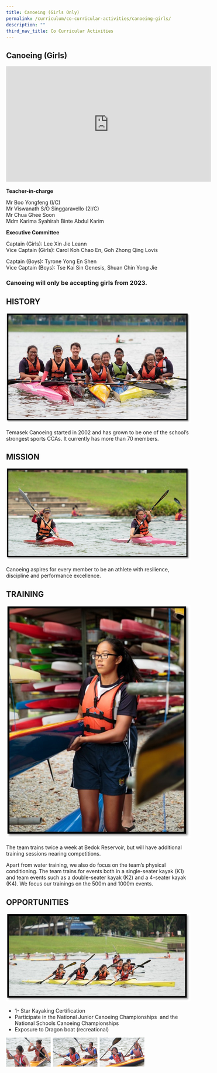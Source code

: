 ```yaml
---
title: Canoeing (Girls Only)
permalink: /curriculum/co-curricular-activities/canoeing-girls/
description: ""
third_nav_title: Co Curricular Activities
---
```

## Canoeing (Girls)

<iframe allowfullscreen="" allow="accelerometer; autoplay; clipboard-write; encrypted-media; gyroscope; picture-in-picture; web-share" frameborder="0" title="YouTube video player" src="https://www.youtube.com/embed/ywzvNLPqv-0?si=9LgHJn-S9XrqLAXi" height="315" width="560"></iframe>

**Teacher-in-charge**

Mr Boo Yongfeng (I/C) <br>
Mr Viswanath S/O Singgaravello (2I/C) <br>
Mr Chua Ghee Soon <br>
Mdm Karima Syahirah Binte Abdul Karim

**Executive Committee**

Captain (Girls): Lee Xin Jie Leann <br>
Vice Captain (Girls): Carol Koh Chao En, Goh Zhong Qing Lovis

Captain (Boys): Tyrone Yong En Shen  <br>
Vice Captain (Boys): Tse Kai Sin Genesis, Shuan Chin Yong Jie 

### Canoeing will only be accepting girls from 2023.


## HISTORY


![canoe 1.jpg](/images/canoe1.jpg)

Temasek Canoeing started in 2002 and has grown to be one of the school’s strongest sports CCAs. It currently has more than 70 members.&nbsp;  

## MISSION


![canoe 2.jpg](/images/canoe2.jpg)

Canoeing aspires for every member to be an athlete with resilience, discipline and performance excellence.

## TRAINING


![canoe 3.jpg](/images/canoe3.jpg)

  

The team trains twice a week at Bedok Reservoir, but will have additional training sessions nearing competitions.&nbsp;

Apart from water training, we also do focus on the team’s physical conditioning. The team trains for events both in a single-seater kayak (K1) and team events such as a double-seater kayak (K2) and a 4-seater kayak (K4). We focus our trainings on the 500m and 1000m events.

  

## OPPORTUNITIES


![canoe 4.jpg](/images/canoe4.jpg)

  

*   1- Star Kayaking Certification
*   Participate in the National Junior Canoeing Championships&nbsp; and the National Schools Canoeing Championships
*   Exposure to Dragon boat (recreational)


<img style="width:75%" src="/images/canoe%205.png">